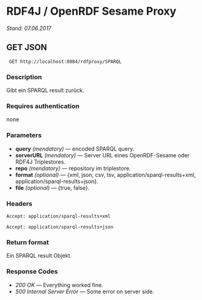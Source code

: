 # RDF4J / OpenRDF Sesame Proxy

*Stand: 07.06.2017*

## GET JSON

` GET http://localhost:8084/rdfproxy/SPARQL`

### Description

Gibt ein SPARQL result zurück.

### Requires authentication

none

### Parameters

* **query** *(mendatory)* — encoded SPARQL query.
* **serverURL** *(mendatory)* — Server URL eines OpenRDF-Sesame oder RDF4J Triplestores.
* **repo** *(mendatory)* — repository im triplestore.
* **format** *(optional)* — {xml, json, csv, tsv, application/sparql-results+xml, application/sparql-results+json}.
* **file** *(optional)* — {true, false}.

### Headers

`Accept: application/sparql-results+xml`

`Accept: application/sparql-results+json`

### Return format

Ein SPARQL result Objekt.

### Response Codes

* *200 OK* — Everything worked fine.
* *500 Internal Server Error* — Some error on server side.
